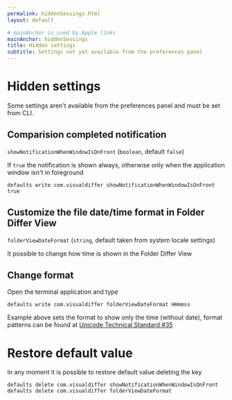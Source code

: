 ```yaml
---
permalink: hiddenSessings.html
layout: default

# mainAnchor is used by Apple links
mainAnchor: hiddenSessings
title: Hidden settings
subtitle: Settings not yet available from the preferences panel
---
```


Hidden settings
===

Some settings aren't available from the preferences panel and must be set from CLI.

Comparision completed notification
--

`showNotificationWhenWindowIsOnFront` (`boolean`, default `false`)

If `true` the notification is shown always, otherwise only when the application window isn't in foreground

    defaults write com.visualdiffer showNotificationWhenWindowIsOnFront true

Customize the file date/time format in Folder Differ View
--

`folderViewDateFormat` (`string`, default taken from system locale settings)

It possible to change how time is shown in the Folder Differ View

Change format
-------------
Open the terminal application and type

    defaults write com.visualdiffer folderViewDateFormat HHmmss

Example above sets the format to show only the time (without date), format patterns can be found at [Unicode Technical Standard #35](http://unicode.org/reports/tr35/tr35-6.html#Date_Format_Patterns)

Restore default value
===

In any moment it is possible to restore default value deleting the key

    defaults delete com.visualdiffer showNotificationWhenWindowIsOnFront
    defaults delete com.visualdiffer folderViewDateFormat
